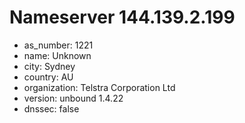 # Nameserver 144.139.2.199

* as_number: 1221
* name: Unknown
* city: Sydney
* country: AU
* organization: Telstra Corporation Ltd
* version: unbound 1.4.22
* dnssec: false
